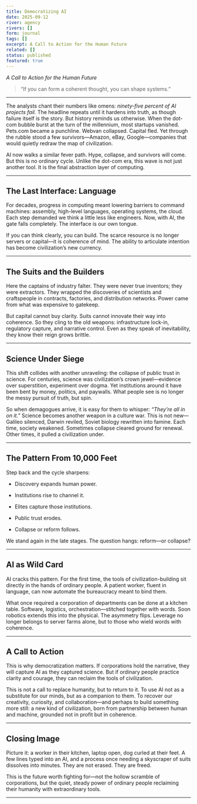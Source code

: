```yaml
---
title: Democratizing AI
date: 2025-09-12
river: agency
rivers: []
form: journal
tags: []
excerpt: A Call to Action for the Human Future
related: []
status: published
featured: true
---
```

_A Call to Action for the Human Future_

  

> “If you can form a coherent thought, you can shape systems.”

---

The analysts chant their numbers like omens: _ninety-five percent of AI projects fail._ The headline repeats until it hardens into truth, as though failure itself is the story. But history reminds us otherwise. When the dot-com bubble burst at the turn of the millennium, most startups vanished. Pets.com became a punchline. Webvan collapsed. Capital fled. Yet through the rubble stood a few survivors—Amazon, eBay, Google—companies that would quietly redraw the map of civilization.

  

AI now walks a similar fever path. Hype, collapse, and survivors will come. But this is no ordinary cycle. Unlike the dot-com era, this wave is not just another tool. It is the final abstraction layer of computing.

---

## **The Last Interface: Language**

  

For decades, progress in computing meant lowering barriers to command machines: assembly, high-level languages, operating systems, the cloud. Each step demanded we think a little less like engineers. Now, with AI, the gate falls completely. The interface is our own tongue.

  

If you can think clearly, you can build. The scarce resource is no longer servers or capital—it is coherence of mind. The ability to articulate intention has become civilization’s new currency.

---

## **The Suits and the Builders**

  

Here the captains of industry falter. They were never true inventors; they were extractors. They wrapped the discoveries of scientists and craftspeople in contracts, factories, and distribution networks. Power came from what was expensive to gatekeep.

  

But capital cannot buy clarity. Suits cannot innovate their way into coherence. So they cling to the old weapons: infrastructure lock-in, regulatory capture, and narrative control. Even as they speak of inevitability, they know their reign grows brittle.

---

## **Science Under Siege**

  

This shift collides with another unraveling: the collapse of public trust in science. For centuries, science was civilization’s crown jewel—evidence over superstition, experiment over dogma. Yet institutions around it have been bent by money, politics, and paywalls. What people see is no longer the messy pursuit of truth, but spin.

  

So when demagogues arrive, it is easy for them to whisper: _“They’re all in on it.”_ Science becomes another weapon in a culture war. This is not new—Galileo silenced, Darwin reviled, Soviet biology rewritten into famine. Each time, society weakened. Sometimes collapse cleared ground for renewal. Other times, it pulled a civilization under.

---

## **The Pattern From 10,000 Feet**

  

Step back and the cycle sharpens:

- Discovery expands human power.
    
- Institutions rise to channel it.
    
- Elites capture those institutions.
    
- Public trust erodes.
    
- Collapse or reform follows.
    

  

We stand again in the late stages. The question hangs: reform—or collapse?

---

## **AI as Wild Card**

  

AI cracks this pattern. For the first time, the tools of civilization-building sit directly in the hands of ordinary people. A patient worker, fluent in language, can now automate the bureaucracy meant to bind them.

  

What once required a corporation of departments can be done at a kitchen table. Software, logistics, orchestration—stitched together with words. Soon robotics extends this into the physical. The asymmetry flips. Leverage no longer belongs to server farms alone, but to those who wield words with coherence.

---

## **A Call to Action**

  

This is why democratization matters. If corporations hold the narrative, they will capture AI as they captured science. But if ordinary people practice clarity and courage, they can reclaim the tools of civilization.

  

This is not a call to replace humanity, but to return to it. To use AI not as a substitute for our minds, but as a companion to them. To recover our creativity, curiosity, and collaboration—and perhaps to build something more still: a new kind of civilization, born from partnership between human and machine, grounded not in profit but in coherence.

---

## **Closing Image**

  

Picture it: a worker in their kitchen, laptop open, dog curled at their feet. A few lines typed into an AI, and a process once needing a skyscraper of suits dissolves into minutes. They are not erased. They are freed.

  

This is the future worth fighting for—not the hollow scramble of corporations, but the quiet, steady power of ordinary people reclaiming their humanity with extraordinary tools.

---
